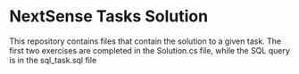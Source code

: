 # NextSense Tasks Solution

This repository contains files that contain the solution to a given task.
The first two exercises are completed in the Solution.cs file, while the SQL query is in the sql_task.sql file
